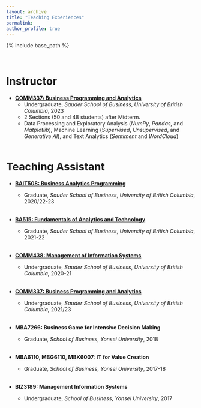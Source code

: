 ```yaml
---
layout: archive
title: "Teaching Experiences"
permalink: 
author_profile: true
---
```


{% include base_path %}

<br/>

Instructor
======
* <a href="../teaching/COMM337">**COMM337: Business Programming and Analytics**</a>
  * Undergraduate, _Sauder School of Business_, _University of British Columbia_, 2023
  * 2 Sections (50 and 48 students) after Midterm.
  * Data Processing and Exploratory Analysis (_NumPy_, _Pandas_, and _Matplotlib_), Machine Learning (_Supervised_, _Unsupervised_, and _Generative AI_), and Text Analytics (_Sentiment_ and _WordCloud_)
<br/><br/>

Teaching Assistant
======
* <a href="../ta/BAIT508">**BAIT508: Business Analytics Programming**</a> 
  * Graduate, _Sauder School of Business_, _University of British Columbia_, 2020/22-23
<br/><br/>

* <a href="../ta/BA515">**BA515: Fundamentals of Analytics and Technology**</a> 
  * Graduate, _Sauder School of Business_, _University of British Columbia_, 2021-22
<br/><br/>

* <a href="../ta/COMM438">**COMM438: Management of Information Systems**</a> 
  * Undergraduate, _Sauder School of Business_, _University of British Columbia_, 2020-21
<br/><br/>

* <a href="../ta/COMM337">**COMM337: Business Programming and Analytics**</a> 
  * Undergraduate, _Sauder School of Business_, _University of British Columbia_, 2021/23
<br/><br/>

* **MBA7266: Business Game for Intensive Decision Making**
  * Graduate, _School of Business_, _Yonsei University_, 2018
<br/><br/>

* **MBA6110, MBG6110, MBK6007: IT for Value Creation**
  * Graduate, _School of Business_, _Yonsei University_, 2017-18
<br/><br/>

* **BIZ3189: Management Information Systems**
  * Undergraduate, _School of Business_, _Yonsei University_, 2017
<br/><br/>
